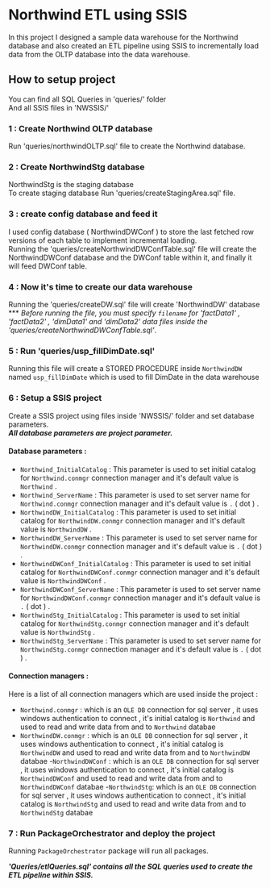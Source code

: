 # Northwind ETL using SSIS
In this project I designed a sample data warehouse for the Northwind database and also created an ETL pipeline using SSIS to incrementally load data from the OLTP database into the data warehouse.

## How to setup project
You can find all SQL Queries in 'queries/' folder <br/>
And all SSIS files in 'NWSSIS/'
### 1 : Create Northwind OLTP database
Run 'queries/northwindOLTP.sql' file to create the Northwind database. 
### 2 : Create NorthwindStg database
NorthwindStg is the staging database <br/>
To create staging database Run 'queries/createStagingArea.sql' file.
### 3 : create config database and feed it
I used config database ( NorthwindDWConf ) to store the last fetched row versions of each table to implement incremental loading.<br/>
Running the 'queries/createNorthwindDWConfTable.sql' file will create the NorthwindDWConf database and the DWConf table within it, and finally it will feed DWConf table.

### 4 : Now it's time to create our data warehouse
Running the 'queries/createDW.sql' file will create 'NorthwindDW' database <br/>
*** *Before running the file, you must specify `filename` for 'factData1' , 'factData2' , 'dimData1' and 'dimData2' data files inside the 'queries/createNorthwindDWConfTable.sql'*.
### 5 : Run 'queries/usp_fillDimDate.sql'
Running this file will create a STORED PROCEDURE inside `NorthwindDW` named `usp_fillDimDate` which is used to fill DimDate in the data warehouse
### 6 : Setup a SSIS project
Create a SSIS project using files inside 'NWSSIS/' folder and set database parameters. <br/>
***All database parameters are project parameter.***
#### Database parameters : 
- `Northwind_InitialCatalog` : This parameter is used to set initial catalog for `Northwind.conmgr` connection manager and it's default value is `Northwind` .
- `Northwind_ServerName` : This parameter is used to set server name for `Northwind.conmgr` connection manager and it's default value is `.` ( dot ) .
- `NorthwindDW_InitialCatalog` : This parameter is used to set initial catalog for `NorthwindDW.conmgr` connection manager and it's default value is `NorthwindDW` .
- `NorthwindDW_ServerName` : This parameter is used to set server name for `NorthwindDW.conmgr` connection manager and it's default value is `.` ( dot ) .
- `NorthwindDWConf_InitialCatalog` : This parameter is used to set initial catalog for `NorthwindDWConf.conmgr` connection manager and it's default value is `NorthwindDWConf` .
- `NorthwindDWConf_ServerName` : This parameter is used to set server name for `NorthwindDWConf.conmgr` connection manager and it's default value is `.` ( dot ) .
- `NorthwindStg_InitialCatalog` : This parameter is used to set initial catalog for `NorthwindStg.conmgr` connection manager and it's default value is `NorthwindStg` .
- `NorthwindStg_ServerName` : This parameter is used to set server name for `NorthwindStg.conmgr` connection manager and it's default value is `.` ( dot ) .

#### Connection managers : 
Here is a list of all connection managers which are used inside the project : 
- `Northwind.conmgr` : which is an `OLE DB` connection for sql server , it uses windows authentication to connect , it's initial catalog is `Northwind` and used to read and write data from and to `Northwind` databae
- `NorthwindDW.conmgr` : which is an `OLE DB` connection for sql server , it uses windows authentication to connect , it's initial catalog is `NorthwindDW` and used to read and write data from and to `NorthwindDW` databae
-`NorthwindDWConf` :  which is an `OLE DB` connection for sql server , it uses windows authentication to connect , it's initial catalog is `NorthwindDWConf` and used to read and write data from and to `NorthwindDWConf` databae
-`NorthwindStg`: which is an `OLE DB` connection for sql server , it uses windows authentication to connect , it's initial catalog is `NorthwindStg` and used to read and write data from and to `NorthwindStg` databae

### 7 : Run PackageOrchestrator and deploy the project
Running `PackageOrchestrator` package will run all packages.


***'Queries/etlQueries.sql' contains all the SQL queries used to create the ETL pipeline within SSIS.***


